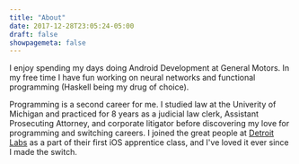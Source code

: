 ```yaml
---
title: "About"
date: 2017-12-28T23:05:24-05:00
draft: false
showpagemeta: false
---
```


I enjoy spending my days doing Android Development at General Motors. In my free time I have fun working on neural networks and functional programming (Haskell being my drug of choice). 

Programming is a second career for me. I studied law at the Univerity of Michigan and practiced for 8 years as a judicial law clerk, Assistant Prosecuting Attorney, and corporate litigator before discovering my love for programming and switching careers. I joined the great people at [Detroit Labs](www.detroitlabs.com) as a part of their first iOS apprentice class, and I've loved it ever since I made the switch. 
